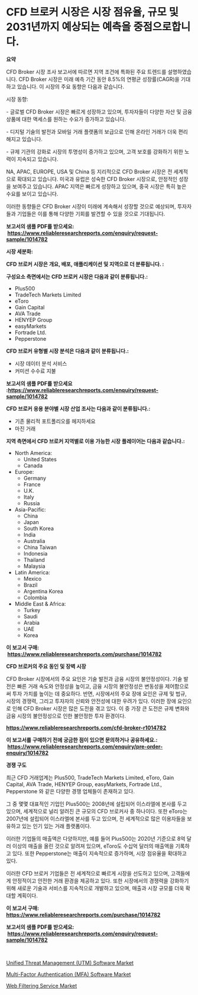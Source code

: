 <p><h1>CFD 브로커 시장은 시장 점유율, 규모 및 2031년까지 예상되는 예측을 중점으로합니다.</h1></p><p><strong>요약</strong></p>
<p><p>CFD Broker 시장 조사 보고서에 따르면 지역 조건에 특화된 주요 트렌드를 설명하였습니다. CFD Broker 시장은 미래 예측 기간 동안 8.5%의 연평균 성장률(CAGR)을 기대하고 있습니다. 이 시장의 주요 동향은 다음과 같습니다.</p><p>시장 동향:</p><p>- 글로벌 CFD Broker 시장은 빠르게 성장하고 있으며, 투자자들이 다양한 자산 및 금융 상품에 대한 액세스를 원하는 수요가 증가하고 있습니다.</p><p>- 디지털 기술의 발전과 모바일 거래 플랫폼의 보급으로 인해 온라인 거래가 더욱 편리해지고 있습니다.</p><p>- 규제 기관의 강화로 시장의 투명성이 증가하고 있으며, 고객 보호를 강화하기 위한 노력이 지속되고 있습니다.</p><p>NA, APAC, EUROPE, USA 및 China 등 지리적으로 CFD Broker 시장은 전 세계적으로 확대되고 있습니다. 미국과 유럽은 성숙한 CFD Broker 시장으로, 안정적인 성장을 보여주고 있습니다. APAC 지역은 빠르게 성장하고 있으며, 중국 시장은 특히 높은 수요를 보이고 있습니다.</p><p>이러한 동향들은 CFD Broker 시장이 미래에 계속해서 성장할 것으로 예상되며, 투자자들과 기업들은 이를 통해 다양한 기회를 발견할 수 있을 것으로 기대됩니다.</p></p>
<p><strong>보고서의 샘플 PDF를 받으세요: &nbsp;<a href="https://www.reliableresearchreports.com/enquiry/request-sample/1014782">https://www.reliableresearchreports.com/enquiry/request-sample/1014782</a></strong></p>
<p><strong>시장 세분화:</strong></p>
<p><strong> CFD 브로커 시장은 개요, 배포, 애플리케이션 및 지역으로 더 분류됩니다. :</strong></p>
<p><strong>구성요소 측면에서는 CFD 브로커 시장은 다음과 같이 분류됩니다.:</strong></p>
<p><ul><li>Plus500</li><li>TradeTech Markets Limited</li><li>eToro</li><li>Gain Capital</li><li>AVA Trade</li><li>HENYEP Group</li><li>easyMarkets</li><li>Fortrade Ltd.</li><li>Pepperstone</li></ul></p>
<p><strong> CFD 브로커 유형별 시장 분석은 다음과 같이 분류됩니다.:</strong></p>
<p><ul><li>시장 데이터 분석 서비스</li><li>커미션 수수료 지불</li></ul></p>
<p><strong>보고서의 샘플 PDF를 받으세요 :<a href="https://www.reliableresearchreports.com/enquiry/request-sample/1014782">https://www.reliableresearchreports.com/enquiry/request-sample/1014782</a></strong></p>
<p><strong> CFD 브로커 응용 분야별 시장 산업 조사는 다음과 같이 분류됩니다.:</strong></p>
<p><ul><li>기존 물리적 포트폴리오를 헤지하세요</li><li>마진 거래</li></ul></p>
<p><strong>지역 측면에서 CFD 브로커 지역별로 이용 가능한 시장 플레이어는 다음과 같습니다.:</strong></p>
<p><ul>
    <li>
        North America:
        <ul>
            <li>United States</li>
            <li>Canada</li>
        </ul>
    </li>
    <li>
        Europe:
        <ul>
            <li>Germany</li>
            <li>France</li>
            <li>U.K.</li>
            <li>Italy</li>
            <li>Russia</li>
        </ul>
    </li>
    <li>
        Asia-Pacific:
        <ul>
            <li>China</li>
            <li>Japan</li>
            <li>South Korea</li>
            <li>India</li>
            <li>Australia</li>
            <li>China Taiwan</li>
            <li>Indonesia</li>
            <li>Thailand</li>
            <li>Malaysia</li>
        </ul>
    </li>
    <li>
        Latin America:
        <ul>
            <li>Mexico</li>
            <li>Brazil</li>
            <li>Argentina Korea</li>
            <li>Colombia</li>
        </ul>
    </li>
    <li>
        Middle East & Africa:
        <ul>
            <li>Turkey</li>
            <li>Saudi</li>
            <li>Arabia</li>
            <li>UAE</li>
            <li>Korea</li>
        </ul>
    </li>
    </ul></p>
<p><strong>이 보고서 구매: &nbsp;<a href="https://www.reliableresearchreports.com/purchase/1014782">https://www.reliableresearchreports.com/purchase/1014782</a></strong></p>
<p><strong>CFD 브로커의 주요 동인 및 장벽 시장</strong></p>
<p><p>CFD Broker 시장에서의 주요 요인은 기술 발전과 금융 시장의 불안정성이다. 기술 발전은 빠른 거래 속도와 안정성을 높이고, 금융 시장의 불안정성은 변동성을 제어함으로써 투자 가치를 높이는 데 중요하다. 반면, 시장에서의 주요 장애 요인은 규제 및 법규, 시장의 경쟁력, 그리고 투자자의 신뢰와 안전성에 대한 우려가 있다. 이러한 장애 요인으로 인해 CFD Broker 시장은 많은 도전을 겪고 있다. 이 중 가장 큰 도전은 규제 변화와 금융 시장의 불안정성으로 인한 불안정한 투자 환경이다.</p></p>
<p><strong><a href="https://www.reliableresearchreports.com/cfd-broker-r1014782">https://www.reliableresearchreports.com/cfd-broker-r1014782</a></strong></p>
<p><strong>이 보고서를 구매하기 전에 궁금한 점이 있으면 문의하거나 공유하세요.: &nbsp;<a href="https://www.reliableresearchreports.com/enquiry/pre-order-enquiry/1014782">https://www.reliableresearchreports.com/enquiry/pre-order-enquiry/1014782</a></strong></p>
<p><strong>경쟁 구도</strong></p>
<p><p>최근 CFD 거래업계는 Plus500, TradeTech Markets Limited, eToro, Gain Capital, AVA Trade, HENYEP Group, easyMarkets, Fortrade Ltd., Pepperstone 와 같은 다양한 경쟁 업체들이 존재하고 있다. </p><p>그 중 몇몇 대표적인 기업인 Plus500는 2008년에 설립되어 이스라엘에 본사를 두고 있으며, 세계적으로 널리 알려진 큰 규모의 CFD 브로커사 중 하나이다. 또한 eToro는 2007년에 설립되어 이스라엘에 본사를 두고 있으며, 전 세계적으로 많은 이용자들을 보유하고 있는 인기 있는 거래 플랫폼이다. </p><p>이러한 기업들의 매출액은 다양하지만, 예를 들어 Plus500는 2020년 기준으로 8억 달러 이상의 매출을 올린 것으로 알려져 있으며, eToro도 수십억 달러의 매출액을 기록하고 있다. 또한 Pepperstone는 매출이 지속적으로 증가하며, 시장 점유율을 확대하고 있다. </p><p>이러한 CFD 브로커 기업들은 전 세계적으로 빠르게 시장을 선도하고 있으며, 고객들에게 안정적이고 안전한 거래 환경을 제공하고 있다. 또한 시장에서의 경쟁력을 강화하기 위해 새로운 기술과 서비스를 지속적으로 개발하고 있으며, 매출과 시장 규모를 더욱 확대할 계획이다.</p></p>
<p><strong>이 보고서 구매: &nbsp; <a href="https://www.reliableresearchreports.com/purchase/1014782">https://www.reliableresearchreports.com/purchase/1014782</a></strong></p>
<p><strong>보고서의 샘플 PDF를 받으세요: &nbsp;<a href="https://www.reliableresearchreports.com/enquiry/request-sample/1014782">https://www.reliableresearchreports.com/enquiry/request-sample/1014782</a></strong><strong></strong></p>
<p>&nbsp;</p>
<p><p><a href="https://www.linkedin.com/pulse/unified-threat-management-utm-software-market-analysis-size-pie4e?trackingId=iAnJwvgvIAp149whbDqUAA%3D%3D">Unified Threat Management (UTM) Software Market</a></p><p><a href="https://www.linkedin.com/pulse/multi-factor-authentication-mfa-software-market-size-evaluating-gdboe?trackingId=DLRRm5vSUjbLu7pANnD5qw%3D%3D">Multi-Factor Authentication (MFA) Software Market</a></p><p><a href="https://www.linkedin.com/pulse/web-filtering-service-market-goal-estimating-size-future-growth-vdore?trackingId=mSrXlvYC9v4aMCfJzixwmA%3D%3D">Web Filtering Service Market</a></p></p>